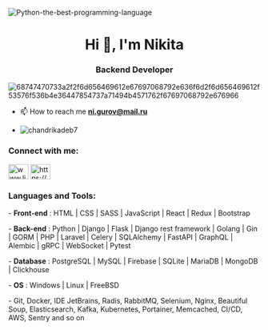 <!-- ![Python-the-best-programming-language](https://user-images.githubusercontent.com/77085208/160748383-f0405107-15a0-44ba-b24c-c29951f48b40.jpg) -->
![Python-the-best-programming-language](https://raw.githubusercontent.com/J2TEAM/J2TEAM/main/dino.gif) 

<h1 align="center">Hi 👋, I'm Nikita</h1>
<h3 align="center">Backend Developer</h3>


![68747470733a2f2f6d656469612e67697068792e636f6d2f6d656469612f53576f536b4e36447854737a71494b4571762f67697068792e676966](https://github.com/RobertGoodman08/RobertGoodman08/assets/77085208/654d1dab-b5b9-4a2a-81c7-f5b766eae4d1)

  

- 📫 How to reach me **ni.gurov@mail.ru**
- <p align="left"> <img src="https://komarev.com/ghpvc/?username=robertgoodman08&label=Profile%20views&color=0e75b6&style=flat" alt="chandrikadeb7" /> </p>
  

<h3 align="left">Connect with me:</h3>
<p align="left">
<a href="https://www.linkedin.com/in/%D0%BD%D0%B8%D0%BA%D0%B8%D1%82%D0%B0-%D0%B3%D1%83%D1%80%D0%BE%D0%B2-6a03a8229/" target="blank"><img align="center" src="https://raw.githubusercontent.com/rahuldkjain/github-profile-readme-generator/master/src/images/icons/Social/linked-in-alt.svg" alt="www.linkedin.com/in/никита-гуров-6a03a8229/" height="30" width="40" /></a>
<a href="https://www.instagram.com/nikita.g08/" target="blank"><img align="center" src="https://raw.githubusercontent.com/rahuldkjain/github-profile-readme-generator/master/src/images/icons/Social/instagram.svg" alt="https://www.instagram.com/nikita.g08/" height="30" width="40" /></a>
</p>

<h3 align="left">Languages and Tools:</h3>
<p align="left"> - <b>Front-end</b> : HTML | CSS | SASS | JavaScript | React | Redux | Bootstrap  </p>
<p align="left"> - <b>Back-end</b> : Python | Django | Flask | Django rest framework | Golang | Gin | GORM | PHP | Laravel | Сelery | SQLAlchemy | FastAPI | GraphQL | Alembic | gRPC | WebSocket | Pytest   </p>
<p align="left"> - <b>Database</b> : PostgreSQL | MySQL | Firebase | SQLite | MariaDB | MongoDB | Clickhouse </p>
<p align="left"> - <b>OS</b> : Windows | Linux | FreeBSD </p>
<p align="left"> - Git, Docker, IDE JetBrains, Radis, RabbitMQ, Selenium, Nginx, Beautiful Soup, Elasticsearch, Kafka, Kubernetes, Portainer, Memcached, CI/CD, AWS, Sentry and so on </p>

